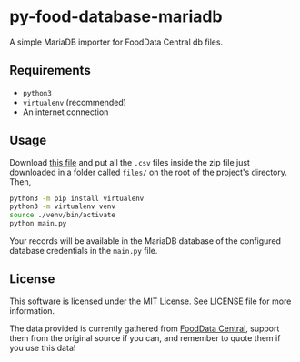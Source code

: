 # py-food-database-mariadb

A simple MariaDB importer for FoodData Central db files.

## Requirements

- `python3`
- `virtualenv` (recommended)
- An internet connection

## Usage

Download [this file](https://fdc.nal.usda.gov/fdc-datasets/FoodData_Central_csv_2022-10-28.zip) and put all the `.csv` files inside the zip file just downloaded in a folder called `files/` on the root of the project's directory. Then,

```bash
python3 -m pip install virtualenv
python3 -m virtualenv venv
source ./venv/bin/activate
python main.py
```

Your records will be available in the MariaDB database of the configured database credentials in the `main.py` file.

## License

This software is licensed under the MIT License. See LICENSE file for more information.

The data provided is currently gathered from [FoodData Central](https://fdc.nal.usda.gov/download-datasets.html), support them from the original source if you can, and remember to quote them if you use this data!